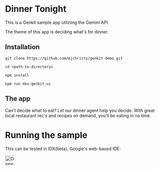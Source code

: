 # Dinner Tonight

This is a Genkit sample app utilziing the Gemini API.

The theme of this app is deciding what's for dinner.

## Installation

```git clone https://github.com/mjchristy/genkit-demo.git```

```cd <path-to-directory>```

```npm install```

```npm run dev:genkit:ui```

## The app

Can't decide what to eat? Let our dinner agent help you decide. With great local restaurant rec's and recipes on demand, you'll be eating in no time.
# Running the sample

This can be tested in IDX(beta), Google's web-based IDE:

<a href="https://idx.google.com/new?template=https%3A%2F%2Fgithub.com%2Fmjchristy%2Fgenkit-demo%2F">
  <img
    height="32"
    alt="Open in IDX"
    src="https://cdn.idx.dev/btn/open_purple_32.svg">
</a>

